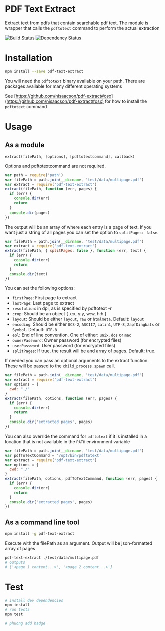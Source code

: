# PDF Text Extract

Extract text from pdfs that contain searchable pdf text. The module is wrapper that calls the `pdftotext` command to perform the actual extraction

[![Build Status](https://travis-ci.org/nisaacson/pdf-text-extract.png?branch=master)](https://travis-ci.org/nisaacson/pdf-text-extract) [![Dependency Status](https://david-dm.org/nisaacson/pdf-text-extract.png)](https://david-dm.org/nisaacson/pdf-text-extract)

# Installation
```bash
npm install --save pdf-text-extract
```


You will need the `pdftotext` binary available on your path. There are packages available for many different operating systems

See [https://github.com/nisaacson/pdf-extract#osx](https://github.com/nisaacson/pdf-extract#osx) for how to install the `pdftotext` command


# Usage

## As a module

`extract(filePath, [options], [pdftotextcommand], callback)`

Options and pdftotextcommand are not required.


```javascript
var path = require('path')
var filePath = path.join(__dirname, 'test/data/multipage.pdf')
var extract = require('pdf-text-extract')
extract(filePath, function (err, pages) {
  if (err) {
    console.dir(err)
    return
  }
  console.dir(pages)
})
```
The output will be an array of where each entry is a page of text. If you want just a string of all pages you can set the option to `splitPages: false`.

```javascript
var filePath = path.join(__dirname, 'test/data/multipage.pdf')
var extract = require('pdf-text-extract')
extract(filePath, { splitPages: false }, function (err, text) {
  if (err) {
    console.dir(err)
    return
  }
  console.dir(text)
})
```

You can set the following options:
- `firstPage`: First page to extract
- `lastPage`: Last page to extract
- `resolution`: in dpi, as is specified by pdftotext -r
- `crop`: Should be an object { x:x, y:y, w:w, h:h }
- `layout`: Should be either `layout`, `raw` or `htmlmeta`. Default: `layout`
- `encoding`: Should be either `UCS-2`, `ASCII7`, `Latin1`, `UTF-8`, `ZapfDingbats` or `Symbol`. Default: `UTF-8`
- `eol`: End of line convention. One of either: `unix`, `dos` or `mac`
- `ownerPassword`: Owner password (for encrypted files)
- `userPassword`: User password (for encrypted files)
- `splitPages`: If true, the result will be and array of pages. Default: true.


If needed you can pass an optional arguments to the extract function. These will be passed to the `child_process.spawn` call.

```javascript
var filePath = path.join(__dirname, 'test/data/multipage.pdf')
var extract = require('pdf-text-extract')
var options = {
  cwd: "./"
}
extract(filePath, options, function (err, pages) {
  if (err) {
    console.dir(err)
    return
  }
  console.dir('extracted pages', pages)
})
```

You can also override the command for `pdftotext` if it is installed in a location that is not available in the `PATH` environment variable


```javascript
var filePath = path.join(__dirname, 'test/data/multipage.pdf')
var pdfToTextCommand = '/opt/bin/pdftotext'
var extract = require('pdf-text-extract')
var options = {
  cwd: "./"
}
extract(filePath, options, pdfToTextCommand, function (err, pages) {
  if (err) {
    console.dir(err)
    return
  }
  console.dir('extracted pages', pages)
})
```

## As a command line tool

```bash
npm install -g pdf-text-extract
```

Execute with the filePath as an argument. Output will be json-formatted array of pages

```bash
pdf-text-extract ./test/data/multipage.pdf
# outputs
# ['<page 1 content...>', '<page 2 content...>']
```

# Test

```bash
# install dev dependencies
npm install
# run tests
npm test

# phuong add badge
